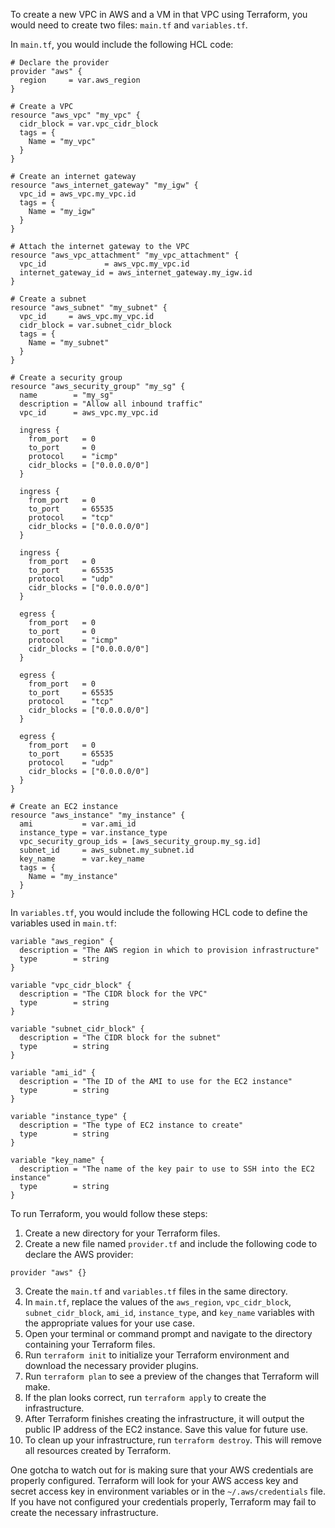 To create a new VPC in AWS and a VM in that VPC using Terraform, you would need to create two files: `main.tf` and `variables.tf`.

In `main.tf`, you would include the following HCL code:

```
# Declare the provider
provider "aws" {
  region     = var.aws_region
}

# Create a VPC
resource "aws_vpc" "my_vpc" {
  cidr_block = var.vpc_cidr_block
  tags = {
    Name = "my_vpc"
  }
}

# Create an internet gateway
resource "aws_internet_gateway" "my_igw" {
  vpc_id = aws_vpc.my_vpc.id
  tags = {
    Name = "my_igw"
  }
}

# Attach the internet gateway to the VPC
resource "aws_vpc_attachment" "my_vpc_attachment" {
  vpc_id             = aws_vpc.my_vpc.id
  internet_gateway_id = aws_internet_gateway.my_igw.id
}

# Create a subnet
resource "aws_subnet" "my_subnet" {
  vpc_id     = aws_vpc.my_vpc.id
  cidr_block = var.subnet_cidr_block
  tags = {
    Name = "my_subnet"
  }
}

# Create a security group
resource "aws_security_group" "my_sg" {
  name        = "my_sg"
  description = "Allow all inbound traffic"
  vpc_id      = aws_vpc.my_vpc.id

  ingress {
    from_port   = 0
    to_port     = 0
    protocol    = "icmp"
    cidr_blocks = ["0.0.0.0/0"]
  }

  ingress {
    from_port   = 0
    to_port     = 65535
    protocol    = "tcp"
    cidr_blocks = ["0.0.0.0/0"]
  }

  ingress {
    from_port   = 0
    to_port     = 65535
    protocol    = "udp"
    cidr_blocks = ["0.0.0.0/0"]
  }

  egress {
    from_port   = 0
    to_port     = 0
    protocol    = "icmp"
    cidr_blocks = ["0.0.0.0/0"]
  }

  egress {
    from_port   = 0
    to_port     = 65535
    protocol    = "tcp"
    cidr_blocks = ["0.0.0.0/0"]
  }

  egress {
    from_port   = 0
    to_port     = 65535
    protocol    = "udp"
    cidr_blocks = ["0.0.0.0/0"]
  }
}

# Create an EC2 instance
resource "aws_instance" "my_instance" {
  ami           = var.ami_id
  instance_type = var.instance_type
  vpc_security_group_ids = [aws_security_group.my_sg.id]
  subnet_id     = aws_subnet.my_subnet.id
  key_name      = var.key_name
  tags = {
    Name = "my_instance"
  }
}
```

In `variables.tf`, you would include the following HCL code to define the variables used in `main.tf`:

```
variable "aws_region" {
  description = "The AWS region in which to provision infrastructure"
  type        = string
}

variable "vpc_cidr_block" {
  description = "The CIDR block for the VPC"
  type        = string
}

variable "subnet_cidr_block" {
  description = "The CIDR block for the subnet"
  type        = string
}

variable "ami_id" {
  description = "The ID of the AMI to use for the EC2 instance"
  type        = string
}

variable "instance_type" {
  description = "The type of EC2 instance to create"
  type        = string
}

variable "key_name" {
  description = "The name of the key pair to use to SSH into the EC2 instance"
  type        = string
}
```

To run Terraform, you would follow these steps:

1. Create a new directory for your Terraform files.
2. Create a new file named `provider.tf` and include the following code to declare the AWS provider:

```
provider "aws" {}
```

3. Create the `main.tf` and `variables.tf` files in the same directory.
4. In `main.tf`, replace the values of the `aws_region`, `vpc_cidr_block`, `subnet_cidr_block`, `ami_id`, `instance_type`, and `key_name` variables with the appropriate values for your use case.
5. Open your terminal or command prompt and navigate to the directory containing your Terraform files.
6. Run `terraform init` to initialize your Terraform environment and download the necessary provider plugins.
7. Run `terraform plan` to see a preview of the changes that Terraform will make.
8. If the plan looks correct, run `terraform apply` to create the infrastructure.
9. After Terraform finishes creating the infrastructure, it will output the public IP address of the EC2 instance. Save this value for future use.
10. To clean up your infrastructure, run `terraform destroy`. This will remove all resources created by Terraform.

One gotcha to watch out for is making sure that your AWS credentials are properly configured. Terraform will look for your AWS access key and secret access key in environment variables or in the `~/.aws/credentials` file. If you have not configured your credentials properly, Terraform may fail to create the necessary infrastructure.